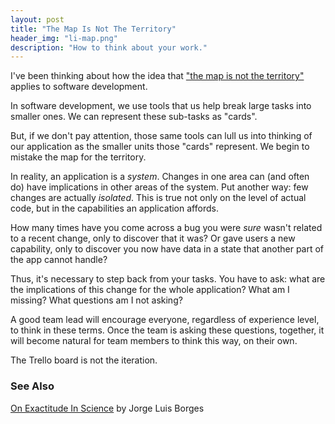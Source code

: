 ```yaml
---
layout: post
title: "The Map Is Not The Territory"
header_img: "li-map.png"
description: "How to think about your work."
---
```


I've been thinking about how the idea that ["the map is not the territory"](https://fs.blog/2015/11/map-and-territory/)
applies to software development.

In software development, we use tools that us help break large tasks into smaller ones. We can represent these sub-tasks as "cards".

But, if we don't pay attention, those same tools can lull us into thinking of our application as the smaller units those "cards" represent. We begin to mistake the map for the territory.

In reality, an application is a _system_. Changes in one area can (and often do) have implications in other areas of the system. Put another way: few changes are actually _isolated_. This is true not only on the level of actual code, but in the capabilities an application affords.

How many times have you come across a bug you were _sure_ wasn't related to a recent change, only to discover that it was? Or gave users a new capability, only to discover you now have data in a state that another part of the app cannot handle?

Thus, it's necessary to step back from your tasks. You have to ask: what are the implications of this change for the whole application? What am I missing? What questions am I not asking?

A good team lead will encourage everyone, regardless of experience level, to think in these terms. Once the team is asking these questions, together, it will become natural for team members to think this way, on their own.

The Trello board is not the iteration.

### See Also
[On Exactitude In Science](https://genius.com/Jorge-luis-borges-on-exactitude-in-science-annotated) by Jorge Luis Borges

